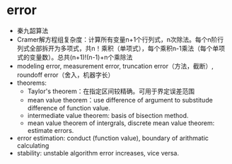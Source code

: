 # error
- 秦九韶算法
- Cramer解方程组复杂度：计算所有变量n+1个行列式，n次除法。每个n阶行列式全部拆开为多项式，共n！乘积（单项式），每个乘积n-1乘法（每个单项式的变量数）。总共(n+1)!(n-1)+n个乘除法
- modeling error, measurement error, truncation error（方法，截断）, roundoff error（舍入，机器字长）
- theorems:
    - Taylor's theorem：在指定区间较精确。可用于界定误差范围
    - mean value theorem：use difference of argument to substitude difference of function value.
    - intermediate value theorem: basis of bisection method.
    - mean value theorem of intergrals, discrete mean value theorem: estimate errors.
- error estimation: conduct (function value), boundary of arithmatic calculating
- stability: unstable algorithm error increases, vice versa.



